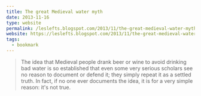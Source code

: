 ```yaml
---
title: The great Medieval water myth
date: 2013-11-16
type: website
permalink: /leslefts.blogspot.com/2013/11/the-great-medieval-water-myth.html
website: https://leslefts.blogspot.com/2013/11/the-great-medieval-water-myth.html
tags:
  - bookmark
---
```

> The idea that Medieval people drank beer or wine to avoid drinking bad water is so established that even some very serious scholars see no reason to document or defend it; they simply repeat it as a settled truth. In fact, if no one ever documents the idea, it is for a very simple reason: it's not true.

